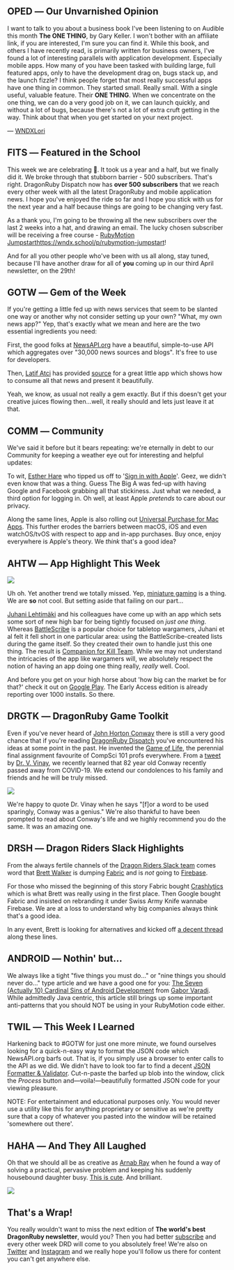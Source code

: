 <div style="display:none;font−size:0;line−height:0;max−height:0;mso−hide:all">DRD058: Fed up with all the bad news? We have some links to help create your own news feed so you can report only happy news! Also 🎉 500 subscribers!</div>

## OPED ― Our Unvarnished Opinion

I want to talk to you about a business book I've been listening to on Audible this month **The ONE THING**, by Gary Keller.  I won't bother with an affiliate link, if you are interested, I'm sure you can find it.  While this book, and others I have recently read, is primarily written for business owners, I've found a lot of interesting parallels with application development. Especially mobile apps. How many of you have been tasked with building large, full featured apps, only to have the development drag on, bugs stack up, and the launch fizzle? I think people forget that most really successful apps have one thing in common. They started small.  Really small. With a single useful, valuable feature.  Their **ONE THING**. When we concentrate on the one thing, we can do a very good job on it, we can launch quickly, and without a lot of bugs, because there's not a lot of extra cruft getting in the way. Think about that when you get started on your next project.

 ― [WNDXLori](https://twitter.com/wndxlori)

## FITS ― Featured in the School

This week we are celebrating 🎉. It took us a year and a half, but we finally did it. We broke through that stubborn barrier - 500 subscribers. That's right. DragonRuby Dispatch now has **over 500 subscribers** that we reach every other week with all the latest DragonRuby and mobile application news. I hope you've enjoyed the ride so far and I hope you stick with us for the next year and a half because things are going to be changing very fast. 

As a thank you, I'm going to be throwing all the new subscribers over the last 2 weeks into a hat, and drawing an email. The lucky chosen subscriber will be receiving a free course - [RubyMotion Jumpstart]()https://wndx.school/p/rubymotion-jumpstart! 

And for all you other people who've been with us all along, stay tuned, because I'll have another draw for all of **you** coming up in our third April newsletter, on the 29th!

## GOTW ― Gem of the Week

If you're getting a little fed up with news services that seem to be slanted one way or another why not consider setting up your own? "What, my own news app?" Yep, that's exactly what we mean and here are the two essential ingredients you need:

First, the good folks at [NewsAPI.org](https://newsapi.org) have a beautiful, simple-to-use API which aggregates over "30,000 news sources and blogs". It's free to use for developers.

Then, [Latif Atci](https://github.com/latifatcii) has provided [source](https://github.com/latifatcii/DailyNews) for a great little app which shows  how to consume all that news and present it beautifully. 

Yeah, we know, as usual not really a gem exactly. But if this doesn't get your creative juices flowing then...well, it really should and lets just leave it at that.

## COMM ― Community

We've said it before but it bears repeating: we're eternally in debt to our Community for keeping a weather eye out for interesting and helpful updates:

To wit, [Esther Hare](https://twitter.com/EEhare) who tipped us off to '[Sign in with Apple](https://twitter.com/EEhare/status/1235265534045769731)'. Geez, we didn't even know that was a thing. Guess The Big A was fed-up with having Google and Facebook grabbing all that stickiness. Just what we needed, a third option for logging in. Oh well, at least Apple _pretends_ to care about our privacy.

Along the same lines, Apple is also rolling out [Universal Purchase for Mac Apps](https://developer.apple.com/news/?id=03232020b). This further erodes the barriers between macOS, iOS and even watchOS/tvOS with respect to app and in-app purchases. Buy once, enjoy everywhere is Apple's theory. We _think_ that's a good idea?

## AHTW ― App Highlight This Week

![](https://dragonrubydispatch.com/assets/images/miniature-gaming-590x332.png)

Uh oh. Yet another trend we totally missed. Yep, [miniature gaming](https://en.wikipedia.org/wiki/Miniature_wargaming) is a thing. We are **so** not cool. But setting aside that failing on our part...

[Juhani Lehtimäki](https://medium.com/@lehtimaeki) and his colleagues have come up with an app which sets some sort of new high bar for being tightly focused on _just one thing_. Whereas [BattleScribe](https://www.battlescribe.net) is a popular choice for tabletop wargamers, Juhani et al felt it fell short in one particular area: using the BattleScribe-created lists during the game itself. So they created their own to handle just this one thing. The result is [Companion for Kill Team](https://medium.com/companion-for-kill-team/introducing-companion-for-kill-team-699ca936cfa). While we may not understand the intricacies of the app like wargamers will, we absolutely respect the notion of having an app doing one thing really, _really_ well. Cool.

And before you get on your high horse about 'how big can the market be for that?' check it out on [Google Play](https://play.google.com/store/apps/details?id=com.lehtimaeki.digitaldatacards&hl=en_CA). The Early Access edition is already reporting over 1000 installs. So there.

## DRGTK ― DragonRuby Game Toolkit

Even if you've never heard of [John Horton Conway](https://en.wikipedia.org/wiki/John_Horton_Conway) there is still a very good chance that if you're reading [DragonRuby Dispatch](https://dragonrubydispatch.com) you've encountered his ideas at some point in the past. He invented the [Game of Life](https://en.wikipedia.org/wiki/Conway%27s_Game_of_Life), the perennial final assignment favourite of CompSci 101 profs everywhere. From a [tweet](https://twitter.com/ainvvy/status/1249155836796178432
) by [Dr. V. Vinay](https://twitter.com/ainvvy), we recently learned that 82 year old  Conway recently passed away from COVID-19. We extend our condolences to his family and friends and he will be truly missed.

![](https://dragonrubydispatch.com/assets/images/conway-590x332.png)

We're happy to quote Dr. Vinay when he says "[f]or a word to be used sparingly, Conway was a genius." We're also thankful to have been prompted to read about Conway's life and we highly recommend you do the same. It was an amazing one.

## DRSH ― Dragon Riders Slack Highlights

From the always fertile channels of the [Dragon Riders Slack team](https://motioneers.slack.com) comes word that [Brett Walker](https://motioneers.slack.com/team/U07D6P1D2) is dumping [Fabric](https://get.fabric.io) and is _not_ going to [Firebase](https://firebase.google.com).

For those who missed the beginning of this story Fabric bought [Crashlytics](https://firebase.google.com/docs/crashlytics/?&gclid=CjwKCAjwvtX0BRAFEiwAGWJyZO78V0wOVYSEvAgTGf-FD9uV0kfNU9i-MNkvllSUTmn_5sgpoHE1bxoCiS8QAvD_BwE) which is what Brett was really using in the first place. Then Google bought Fabric and insisted on rebranding it under Swiss Army Knife wannabe Firebase. We are at a loss to understand why big companies always think that's a good idea.

In any event, Brett is looking for alternatives and kicked off [a decent thread](https://motioneers.slack.com/archives/C055RDLS0/p1586639655105300) along these lines.

## ANDROID ― Nothin' but...

We always like a tight "five things you must do..." or "nine things you should never do..." type article and we have a good one for you: [The Seven (Actually 10) Cardinal Sins of Android Development](https://proandroiddev.com/the-seven-actually-10-cardinal-sins-of-android-development-491d2f64c8e0) from [Gabor Varadi](https://proandroiddev.com/@Zhuinden). While admittedly Java centric, this article still brings up some important anti-patterns that you should NOT be using in your RubyMotion code either.

## TWIL ― This Week I Learned

Harkening back to #GOTW for just one more minute, we found ourselves looking for a quick-n-easy way to format the JSON code which NewsAPI.org barfs out. That is, if you simply use a browser to enter calls to the API as we did. We didn't have to look too far to find a decent [JSON Formatter & Validator](https://jsonformatter.curiousconcept.com). Cut-n-paste the barfed up blob into the window, click the _Process_ button and―voila!―beautifully formatted JSON code for your viewing pleasure.

NOTE: For entertainment and educational purposes only. You would never use a utility like this for anything proprietary or sensitive as we're pretty sure that a copy of whatever you pasted into the window will be retained 'somewhere out there'.

## HAHA ― And They All Laughed

Oh that we should all be as creative as [Arnab Ray](https://twitter.com/greatbong) when he found a way of solving a practical, pervasive problem and keeping his suddenly housebound daughter busy. [This is cute](https://twitter.com/greatbong/status/1249037461155504128). And brilliant.

![](https://dragonrubydispatch.com/assets/images/paper-passwords-590x332.png)

## That's a Wrap!

You really wouldn't want to miss the next edition of **The world's best DragonRuby newsletter**, would you? Then you had better [subscribe](https://motivated-experimenter-209.ck.page/bd51551808?ck_subscriber_id=612863934) and every other week DRD will come to you absolutely free! We're also on [Twitter](https://twitter.com/wndxschool) and [Instagram](https://instagram.com/wndxschool) and we really hope you'll follow us there for content you can't get anywhere else.
